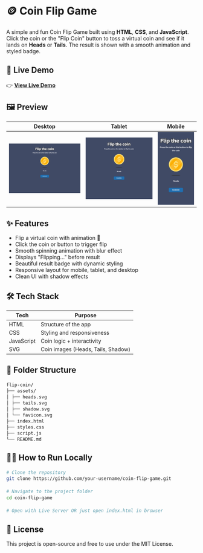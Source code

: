 # 🪙 Coin Flip Game

A simple and fun Coin Flip Game built using **HTML**, **CSS**, and **JavaScript**. Click the coin or the "Flip Coin" button to toss a virtual coin and see if it lands on **Heads** or **Tails**. The result is shown with a smooth animation and styled badge.

## 🚀 Live Demo

👉 [**View Live Demo**](https://flipacoin-prj.vercel.app/)  


## 🖼️ Preview

| Desktop                         | Tablet                         | Mobile                         |
|--------------------------------|--------------------------------|-------------------------------|
| ![](./assets/Desktop_1350px.jpg) | ![](./assets/Tablet_1024px.jpg) | ![](./assets/Mobile_412px.jpg) |



## ✨ Features

- Flip a virtual coin with animation 🎯
- Click the coin or button to trigger flip
- Smooth spinning animation with blur effect
- Displays "Flipping..." before result
- Beautiful result badge with dynamic styling
- Responsive layout for mobile, tablet, and desktop
- Clean UI with shadow effects



## 🛠️ Tech Stack

| Tech      | Purpose                  |
|-----------|--------------------------|
| HTML      | Structure of the app     |
| CSS       | Styling and responsiveness |
| JavaScript| Coin logic + interactivity |
| SVG       | Coin images (Heads, Tails, Shadow)





## 📁 Folder Structure
```
flip-coin/
├── assets/
│ ├── heads.svg
│ ├── tails.svg
│ ├── shadow.svg
│ └── favicon.svg
├── index.html
├── styles.css
├── script.js
└── README.md
```




## 🧑‍💻 How to Run Locally

```bash
# Clone the repository
git clone https://github.com/your-username/coin-flip-game.git

# Navigate to the project folder
cd coin-flip-game

# Open with Live Server OR just open index.html in browser
```

## 📌 License

This project is open-source and free to use under the MIT License.
